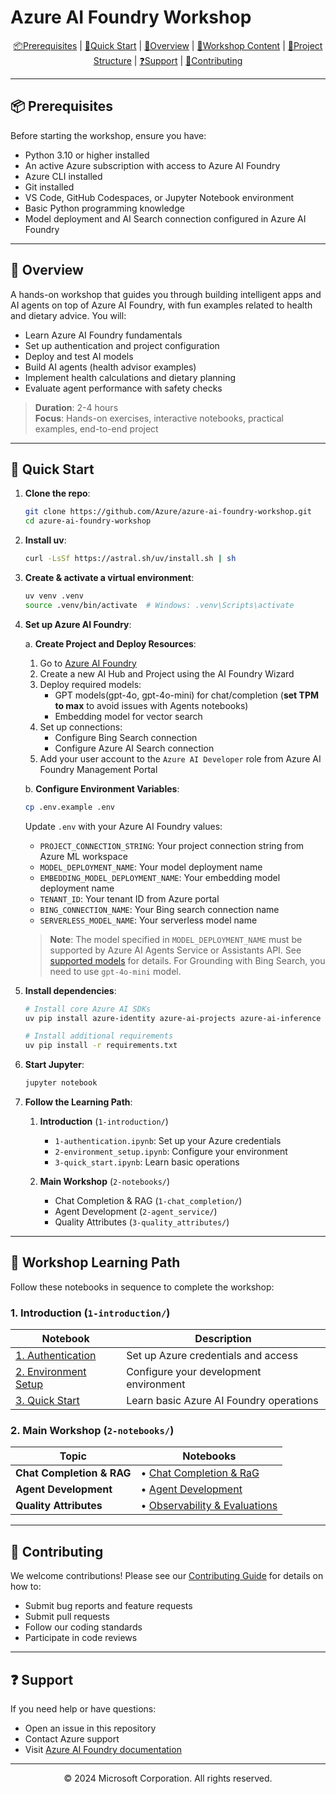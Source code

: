 # Azure AI Foundry Workshop

<div align="center">

[📦Prerequisites](#-prerequisites) | [🚀Quick Start](#-quick-start) | [🤖Overview](#-overview) | [📔Workshop Content](#-workshop-content) | [🧩Project Structure](#-project-structure) | [❓Support](#-support) | [🤝Contributing](#-contributing)

</div>

---

## 📦 Prerequisites

Before starting the workshop, ensure you have:

- Python 3.10 or higher installed
- An active Azure subscription with access to Azure AI Foundry
- Azure CLI installed
- Git installed
- VS Code, GitHub Codespaces, or Jupyter Notebook environment
- Basic Python programming knowledge
- Model deployment and AI Search connection configured in Azure AI Foundry

---

## 🤖 Overview

A hands-on workshop that guides you through building intelligent apps and AI agents on top of Azure AI Foundry, with fun examples related to health and dietary advice. You will:
- Learn Azure AI Foundry fundamentals
- Set up authentication and project configuration
- Deploy and test AI models
- Build AI agents (health advisor examples)
- Implement health calculations and dietary planning
- Evaluate agent performance with safety checks

> **Duration**: 2-4 hours  
> **Focus**: Hands-on exercises, interactive notebooks, practical examples, end-to-end project

---

## 🚀 Quick Start

1. **Clone the repo**:
   ```bash
   git clone https://github.com/Azure/azure-ai-foundry-workshop.git
   cd azure-ai-foundry-workshop
   ```

2. **Install uv**:
   ```bash
   curl -LsSf https://astral.sh/uv/install.sh | sh
   ```

3. **Create & activate a virtual environment**:
   ```bash
   uv venv .venv
   source .venv/bin/activate  # Windows: .venv\Scripts\activate
   ```

4. **Set up Azure AI Foundry**:

   a. **Create Project and Deploy Resources**:
      1. Go to [Azure AI Foundry](https://ai.azure.com)
      2. Create a new AI Hub and Project using the AI Foundry Wizard
      3. Deploy required models:
         - GPT models(gpt-4o, gpt-4o-mini) for chat/completion (**set TPM to max** to avoid issues with Agents notebooks)
         - Embedding model for vector search
      4. Set up connections:
         - Configure Bing Search connection
         - Configure Azure AI Search connection
      5. Add your user account to the `Azure AI Developer` role from Azure AI Foundry Management Portal

   b. **Configure Environment Variables**:
      ```bash
      cp .env.example .env
      ```
      Update `.env` with your Azure AI Foundry values:
      - `PROJECT_CONNECTION_STRING`: Your project connection string from Azure ML workspace
      - `MODEL_DEPLOYMENT_NAME`: Your model deployment name
      - `EMBEDDING_MODEL_DEPLOYMENT_NAME`: Your embedding model deployment name
      - `TENANT_ID`: Your tenant ID from Azure portal
      - `BING_CONNECTION_NAME`: Your Bing search connection name
      - `SERVERLESS_MODEL_NAME`: Your serverless model name

      > **Note**: The model specified in `MODEL_DEPLOYMENT_NAME` must be supported by Azure AI Agents Service or Assistants API. See [supported models](https://learn.microsoft.com/en-us/azure/ai-services/agents/concepts/model-region-support?tabs=python#azure-openai-models) for details. For Grounding with Bing Search, you need to use `gpt-4o-mini` model.

5. **Install dependencies**:
   ```bash
   # Install core Azure AI SDKs
   uv pip install azure-identity azure-ai-projects azure-ai-inference azure-ai-evaluation azure-ai-contentsafety azure-monitor-opentelemetry

   # Install additional requirements
   uv pip install -r requirements.txt
   ```

6. **Start Jupyter**:
   ```bash
   jupyter notebook
   ```

7. **Follow the Learning Path**:
    1. **Introduction** (`1-introduction/`)
       - `1-authentication.ipynb`: Set up your Azure credentials
       - `2-environment_setup.ipynb`: Configure your environment
       - `3-quick_start.ipynb`: Learn basic operations

    2. **Main Workshop** (`2-notebooks/`)
       - Chat Completion & RAG (`1-chat_completion/`)
       - Agent Development (`2-agent_service/`)
       - Quality Attributes (`3-quality_attributes/`)

---

## 📔 Workshop Learning Path

Follow these notebooks in sequence to complete the workshop:

### 1. Introduction (`1-introduction/`)
| Notebook | Description |
|----------|-------------|
| [1. Authentication](1-introduction/1-authentication.ipynb) | Set up Azure credentials and access |
| [2. Environment Setup](1-introduction/2-environment_setup.ipynb) | Configure your development environment |
| [3. Quick Start](1-introduction/3-quick_start.ipynb) | Learn basic Azure AI Foundry operations |

### 2. Main Workshop (`2-notebooks/`)
| Topic | Notebooks |
|-------|-----------|
| **Chat Completion & RAG** | • [Chat Completion & RaG](2-notebooks/1-chat_completion/) |
| **Agent Development** | • [Agent Development](2-notebooks/2-agent_service/) |
| **Quality Attributes** | • [Observability & Evaluations](2-notebooks/3-quality_attributes/) |

---

## 🤝 Contributing

We welcome contributions! Please see our [Contributing Guide](CONTRIBUTING.md) for details on how to:
- Submit bug reports and feature requests
- Submit pull requests
- Follow our coding standards
- Participate in code reviews

---

## ❓ Support

If you need help or have questions:
- Open an issue in this repository
- Contact Azure support
- Visit [Azure AI Foundry documentation](https://learn.microsoft.com/azure/ai-foundry)

---

<div align="center">
© 2024 Microsoft Corporation. All rights reserved.
</div>



